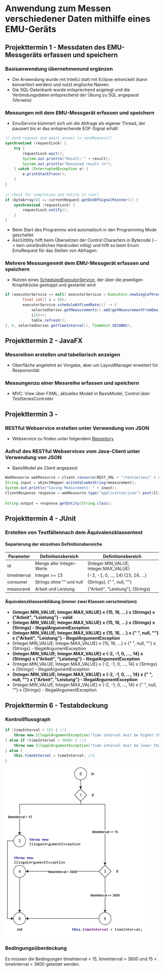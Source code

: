 # Anwendung zum Messen verschiedener Daten mithilfe eines EMU-Geräts

## Projekttermin 1 - Messdaten des EMU-Messgeräts erfassen und speichern
### Basisanwendung übernehmenund ergänzen
* Die Anwendung wurde mit IntelliJ statt mit Eclipse entwickelt (kann konvertiert werden) und nutzt englische Namen.
* Die SQL-Datenbank wurde entsprechend angelegt und die Verbindungsdaten entsprechend der Übung zu SQL angepasst (Verweis)
### Messungen mit dem EMU-Messgerät erfassen und speichern
* EmuService kümmert sich um die Abfrage als eigener Thread, der pausiert bis er das entsprechende EOF-Signal erhält
```java
// send request and await answer in sendRequest()
synchronized (requestLock) {
    try {
        requestLock.wait();
        System.out.println("Result: " + result);
        System.out.println("Received result \n");
    } catch (InterruptedException e) {
        e.printStackTrace();
    }
}

// Check for completion and notify in run()
if (byteArray[0] == currentRequest.getEndOfSignalPointer()) {
    synchronized (requestLock) {
        requestLock.notify();
    }
}
```
* Beim Start des Programms wird automatisch in den Programming Mode geschaltet
* AsciUtitlity hilft beim Übersetzen der Control Characters in Bytecode (--> kein umständliches Hardcoden nötig) und hilft so beim Enum EmuRequest für das Stellen von Abfragen.
### Mehrere Messungenmit dem EMU-Messgerät erfassen und speichern
* Nutzen eines [ScheduledExecutorService](https://docs.oracle.com/javase/7/docs/api/java/util/concurrent/ScheduledExecutorService.html), der über die jeweiligen Knopfdrücke gestoppt und gestartet wird
```java
if (executorService == null) executorService = Executors.newSingleThreadScheduledExecutor();
        final int[] i = {0};
        executorService.scheduleAtFixedRate(() -> {
            selectedSeries.getMeasurements().add(getMeasurementFromEmu(String.valueOf(selectedSeries.getId()), Integer.toString(i[0])));
            i[0]++;
            table.refresh();
}, 0, selectedSeries.getTimeInterval(), TimeUnit.SECONDS);
```

## Projekttermin 2 - JavaFX
### Messreihen erstellen und tabellarisch anzeigen
* Oberfläche angelehnt an Vorgabe, aber um LayoutManager erweitert für Responsivität
### Messungenzu einer Messreihe erfassen und speichern
* MVC: View über FXML, aktuelles Modell in BasisModel, Control über TestSeriesController

## Projekttermin 3 - 
### RESTful Webservice erstellen unter Verwendung von JSON
* Webservice zu finden unter folgendem [Repository](https://github.com/SoerenFrohne/RestServer)
### Aufruf des RESTful Webservices vom Java-Client unter Verwendung von JSON
* BasisModel als Client angepasst
```java
WebResource webResource = client.resource(REST_URL + "/testseries/" + seriesId);
String input = objectMapper.writeValueAsString(measurement);
System.out.println("Saving Measurement: " + input);
ClientResponse response = webResource.type("application/json").post(ClientResponse.class, input);

String output = response.getEntity(String.class);
```
## Projekttermin 4 - JUnit
### Erstellen von Testfällennach dem Äquivalenzklassentest 

#### Separierung der einzelnen Definitionsbereiche
| Parameter     | Definitionsbereich        | Definitionsbereich                    |
| ------------- |---------------------------| --------------------------------------|
| id            | Menge aller Integer-Werte | {Integer.MIN_VALUE; Integer.MAX_VALUE}|
| timeInterval  | Integer >= 15             | {-2, -1, 0, ..., 14} {15, 16, ...}    |
| consumer      | Strings ohne "" und null  | {Strings}, {" ", null, ""}            |
| measurand     | Arbeit und Leistung       | {"Arbeit", "Leistung"}, {Strings}     |

#### Äquivalenzklassenbildung (immer zwei Klassen verschmelzen)
* **{Integer.MIN_VALUE; Integer.MAX_VALUE} x {15, 16, ...} x {Strings} x {"Arbeit", "Leistung"} - valid**
* **{Integer.MIN_VALUE; Integer.MAX_VALUE} x {15, 16, ...} x {Strings} x {Strings} - IllegalArgumentException**
* **{Integer.MIN_VALUE; Integer.MAX_VALUE} x {15, 16, ...} x {" ", null, ""} x {"Arbeit", "Leistung"} - IllegalArgumentException**
* {Integer.MIN_VALUE; Integer.MAX_VALUE} x {15, 16, ...} x {" ", null, ""} x {Strings} - IllegalArgumentException
* **{Integer.MIN_VALUE; Integer.MAX_VALUE} x {-2, -1, 0, ..., 14} x {Strings} x {"Arbeit", "Leistung"} - IllegalArgumentException**
* {Integer.MIN_VALUE; Integer.MAX_VALUE} x {-2, -1, 0, ..., 14} x {Strings} x {Strings} - IllegalArgumentException
* **{Integer.MIN_VALUE; Integer.MAX_VALUE} x {-2, -1, 0, ..., 14} x {" ", null, ""} x {"Arbeit", "Leistung"} - IllegalArgumentException**
* {Integer.MIN_VALUE; Integer.MAX_VALUE} x {-2, -1, 0, ..., 14} x {" ", null, ""} x {Strings} - IllegalArgumentException

## Projekttermin 6 - Testabdeckung
### Kontrollflussgraph
```java
if (timeInterval < 15) { //1
    throw new IllegalArgumentException("time interval must be higher than 14"); //2
} else if (timeInterval > 3600) { //3
    throw new IllegalArgumentException("time interval must be lower than 3600"); //4
} else {
    this.timeInterval = timeInterval; //5
}
```
![Kontrollflussgraph für die Methode](https://raw.githubusercontent.com/SoerenFrohne/EMU-Check-USB/master/controlflow.png)

### Bedingungsüberdeckung
Es müssen die Bedingungen timeInterval < 15, timeInterval > 3600 und 15 < timeInterval < 3600 getestet werden.
